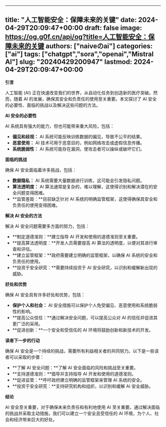 
---
title: "人工智能安全：保障未来的关键"
date: 2024-04-29T20:09:47+00:00
draft: false
image: https://og.g0f.cn/api/og?title=人工智能安全：保障未来的关键
authors: ["naiveのai"]
categories: ["ai"]
tags: ["chatgpt","sora","openai","Mistral AI"]
slug: "20240429200947"
lastmod: 2024-04-29T20:09:47+00:00
---
**引言**

人工智能 (AI) 正在快速改变我们的世界，从自动化任务到创造新的医疗突破。然而，随着 AI 的发展，确保其安全和负责任的使用至关重要。本文探讨了 AI 安全的必要性、面临的挑战以及解决这些问题的方法。

**AI 安全的必要性**

AI 系统具有强大的能力，但也可能带来重大风险，包括：

* **偏见和歧视：** AI 系统可能反映训练数据的偏见，导致不公平的结果。
* **恶意使用：** AI 技术可用于恶意目的，例如网络攻击或虚假信息传播。
* **系统脆弱性：** AI 系统可能存在漏洞，使攻击者可以操纵或破坏它们。

**面临的挑战**

确保 AI 安全面临着许多挑战，包括：

* **数据隐私：** AI 系统需要大量数据进行训练，这可能会引发隐私问题。
* **算法透明度：** AI 算法通常是复杂的，难以理解，这使得识别和解决潜在的安全问题变得困难。
* **监管差距：**目前缺乏针对 AI 系统的明确监管框架，这使得确保其安全和负责任的使用变得困难。

**解决 AI 安全的方法**

解决 AI 安全问题需要多方面的努力，包括：

* **制定道德准则：**建立指导 AI 开发和使用的道德准则至关重要。
* **提高算法透明度：**开发人员需要提高 AI 算法的透明度，以便对其进行审查和评估。
* **建立监管框架：**政府需要建立明确的监管框架，以确保 AI 系统的安全和负责任的使用。
* **投资于安全研究：**需要持续投资于 AI 安全研究，以识别和缓解新出现的威胁。

**好处和优势**

确保 AI 安全具有许多好处和优势，包括：

* **保护个人和社会：** AI 安全措施可以保护个人免受偏见、恶意使用和系统脆弱性的影响。
* **提高公众信任：**通过解决安全问题，可以提高公众对 AI 的信任并促进其更广泛的采用。
* **促进创新：**一个安全和受信任的 AI 环境将鼓励创新和新技术的开发。

**读者下一步的行动**

确保 AI 安全是一个持续的挑战，需要所有利益相关者的共同努力。以下是一些读者可以采取的步骤：

* **了解 AI 安全问题：**了解 AI 安全面临的风险和挑战至关重要。
* **支持道德准则：**倡导并支持指导 AI 开发和使用的道德准则。
* **促进监管：**呼吁政府建立明确的监管框架来管理 AI 系统的安全。
* **投资于安全研究：**支持研究机构和组织，以识别和缓解 AI 安全威胁。

**结论**

AI 安全至关重要，对于确保未来负责任和有利地使用 AI 至关重要。通过解决面临的挑战并采取主动措施，我们可以建立一个安全且受信任的 AI 环境，为个人、社会和经济带来巨大的好处。